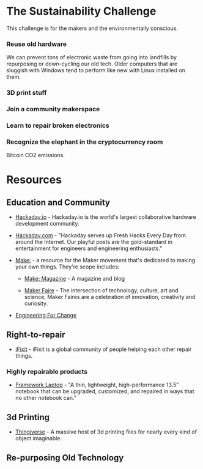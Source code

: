 # The Sustainability Challenge

This challenge is for the makers and the environmentally conscious.  





### Reuse old hardware

We can prevent tons of electronic waste from going into landfills by repurposing or down-cycling our old tech.  Older computers that are sluggish with Windows tend to perform like new with Linux installed on them.  



### 3D print stuff

### Join a community makerspace

### Learn to repair broken electronics



### Recognize the elephant in the cryptocurrency room

Bitcoin CO2 emissions.  







# Resources

## Education and Community

- [Hackaday.io](https://hackaday.io) - Hackaday.io is the world's largest collaborative hardware development community.

- [Hackaday.com](https://hackaday.com) - "Hackaday serves up Fresh Hacks Every Day from around the Internet. Our playful posts are the gold-standard in entertainment for engineers and engineering enthusiasts."

- [Make:](https://make.co) - a resource for the Maker movement that's dedicated to making your own things. They're scope includes:

    - [Make: Magazine](https://makezine.com) - A magazine and blog 

    - [Maker Faire](https://makerfaire.com) - The intersection of technology, culture, art and science, Maker Faires are a celebration of innovation, creativity and curiosity.

- [Engineering For Change](https://www.engineeringforchange.org)

## Right-to-repair

- [iFixit](https://www.ifixit.com) - iFixit is a global community of people helping each other repair things.

### Highly repairable products

- [Framework Laptop](https://frame.work) - "A thin, lightweight, high-performance 13.5” notebook that can be upgraded, customized, and repaired in ways that no other notebook can."


## 3d Printing

- [Thingiverse](https://www.thingiverse.com) - A massive host of 3d printing files for nearly every kind of object imaginable.



## Re-purposing Old Technology

